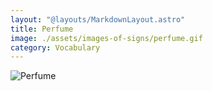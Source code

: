 ```yaml
---
layout: "@layouts/MarkdownLayout.astro"
title: Perfume
image: ./assets/images-of-signs/perfume.gif
category: Vocabulary
---
```


![Perfume](@signs/perfume.gif)
